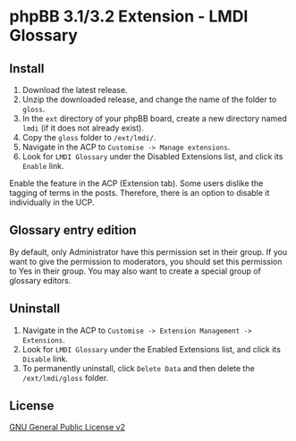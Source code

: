 # phpBB 3.1/3.2 Extension - LMDI Glossary

## Install

1. Download the latest release.
2. Unzip the downloaded release, and change the name of the folder to `gloss`.
3. In the `ext` directory of your phpBB board, create a new directory named `lmdi` (if it does not already exist).
4. Copy the `gloss` folder to `/ext/lmdi/`.
5. Navigate in the ACP to `Customise -> Manage extensions`.
6. Look for `LMDI Glossary` under the Disabled Extensions list, and click its `Enable` link.

Enable the feature in the ACP (Extension tab).
Some users dislike the tagging of terms in the posts. Therefore, there is an option 
to disable it individually in the UCP.

## Glossary entry edition
By default, only Administrator have this permission set in their group. If you want to give the permission to moderators, you should set this permission to Yes in their group. You may also want to create a special group of glossary editors.

## Uninstall

1. Navigate in the ACP to `Customise -> Extension Management -> Extensions`.
2. Look for `LMDI Glossary` under the Enabled Extensions list, and click its `Disable` link.
3. To permanently uninstall, click `Delete Data` and then delete the `/ext/lmdi/gloss` folder.

## License
[GNU General Public License v2](http://opensource.org/licenses/GPL-2.0)

